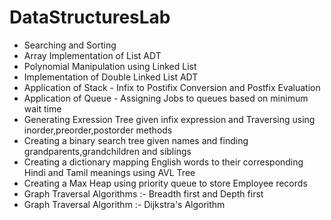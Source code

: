 # DataStructuresLab
 - Searching and Sorting
 - Array Implementation of List ADT
 - Polynomial Manipulation using Linked List
 - Implementation of Double Linked List ADT
 - Application of Stack - Infix to Postifix Conversion and Postfix Evaluation
 - Application of Queue - Assigning Jobs to queues based on minimum wait time
 - Generating Exression Tree given infix expression and Traversing using inorder,preorder,postorder methods
 - Creating a binary search tree given names and finding grandparents,grandchildren and siblings
 - Creating a dictionary mapping English words to their corresponding Hindi and Tamil meanings using AVL Tree 
 - Creating a Max Heap using priority queue to store Employee records 
 - Graph Traversal Algorithms :- Breadth first and Depth first
 - Graph Traversal Algorithm :- Dijkstra's Algorithm

